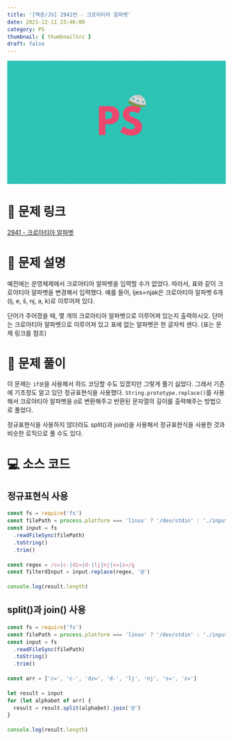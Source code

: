 ```yaml
---
title: '[백준/JS] 2941번 - 크로아티아 알파벳'
date: 2021-12-11 23:46:00
category: PS
thumbnail: { thumbnailSrc }
draft: false
---
```


![](./images/thumbNail.gif)

# 🔗 문제 링크

[2941 - 크로아티아 알파벳](https://www.acmicpc.net/problem/2941)

# 📝 문제 설명

예전에는 운영체제에서 크로아티아 알파벳을 입력할 수가 없었다. 따라서, 표와 같이 크로아티아 알파벳을 변경해서 입력했다. 예를 들어, ljes=njak은 크로아티아 알파벳 6개(lj, e, š, nj, a, k)로 이루어져 있다.

단어가 주어졌을 때, 몇 개의 크로아티아 알파벳으로 이루어져 있는지 출력하시오. 단어는 크로아티아 알파벳으로 이루어져 있고 표에 없는 알파벳은 한 글자씩 센다. (표는 문제 링크를 참조)

# 🔑 문제 풀이

이 문제는 `if문`을 사용해서 하드 코딩할 수도 있겠지만 그렇게 풀기 싫었다. 그래서 기존에 기초정도 알고 있던 정규표현식을 사용했다. `String.prototype.replace()`를 사용해서 크로아티아 알파벳을 `@`로 변환해주고 반환된 문자열의 길이를 출력해주는 방법으로 풀었다.

정규표현식을 사용하지 않더라도 split()과 join()을 사용해서 정규표현식을 사용한 것과 비슷한 로직으로 풀 수도 있다.

# 💻 소스 코드

## 정규표현식 사용

```js
const fs = require('fs')
const filePath = process.platform === 'linux' ? '/dev/stdin' : './input.txt'
const input = fs
  .readFileSync(filePath)
  .toString()
  .trim()

const regex = /c=|c-|dz=|d-|lj|nj|s=|z=/g
const filterdInput = input.replace(regex, '@')

console.log(result.length)
```

## split()과 join() 사용

```js
const fs = require('fs')
const filePath = process.platform === 'linux' ? '/dev/stdin' : './input.txt'
const input = fs
  .readFileSync(filePath)
  .toString()
  .trim()

const arr = ['c=', 'c-', 'dz=', 'd-', 'lj', 'nj', 's=', 'z=']

let result = input
for (let alphabet of arr) {
  result = result.split(alphabet).join('@')
}

console.log(result.length)
```

<br/>
